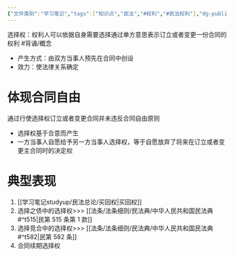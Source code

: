 ```yaml
---
{"文件类别":"学习笔记","tags":["知识点","民法","#权利","#民法权利"],"dg-publish":true,"permalink":"/学习笔记studyup/民法总论/选择权/","dgPassFrontmatter":true,"created":"2024-07-06T15:47:51.796+08:00","updated":"2024-11-14T13:56:11.729+08:00"}
---
```


选择权：权利人可以依据自身需要选择通过单方意思表示订立或者变更一份合同的权利 #背诵/概念
- 产生方式：由双方当事人预先在合同中创设
- 效力：使法律关系确定
# 体现合同自由
通过行使选择权订立或者变更合同并未违反合同自由原则
- 选择权基于合意而产生
- 一方当事人自愿给予另一方当事人选择权，等于自愿放弃了将来在订立或者变更主合同时的决定权
# 典型表现
1. [[学习笔记studyup/民法总论/买回权\|买回权]]
2. 选择之债中的选择权>>> [[法条/法条细则/民法典/中华人民共和国民法典#^t515\|民第 515 条第 1 款]]
3. 选择竞合中的选择权>>> [[法条/法条细则/民法典/中华人民共和国民法典#^t582\|民第 582 条]]
4. 合同续期选择权


